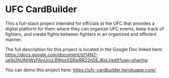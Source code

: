 # UFC CardBuilder

This a full-stack project intended for officials at the UFC that provides a digital platform for them where they can organize UFC events, keep track of fighters, and create fights between fighters in an organized and efficient manner.

The full description for this project is located in the Google Doc linked here: https://docs.google.com/document/d/14N2-ue1p2hUNnWzFAnUcvLB9toxSSRwRR22nDEJ6sLI/edit?usp=sharing

You can demo this project here: https://ufc-cardbuilder.herokuapp.com/
